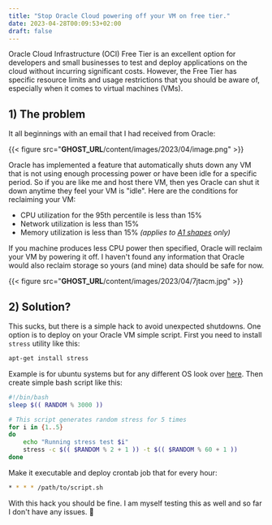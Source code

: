 ```yaml
---
title: "Stop Oracle Cloud powering off your VM on free tier."
date: 2023-04-28T00:09:53+02:00
draft: false
---
```


Oracle Cloud Infrastructure (OCI) Free Tier is an excellent option for developers and small businesses to test and deploy applications on the cloud without incurring significant costs. However, the Free Tier has specific resource limits and usage restrictions that you should be aware of, especially when it comes to virtual machines (VMs).

## 1) The problem

It all beginnings with an email that I had received from Oracle:

{{< figure src="__GHOST_URL__/content/images/2023/04/image.png" >}}

Oracle has implemented a feature that automatically shuts down any VM that is not using enough processing power or have been idle for a specific period. So if you are like me and host there VM, then yes Oracle can shut it down anytime they feel your VM is "idle". Here are the conditions for reclaiming your VM:

* CPU utilization for the 95th percentile is less than 15%
* Network utilization is less than 15%
* Memory utilization is less than 15%  _(applies to [A1 shapes](https://docs.oracle.com/en-us/iaas/Content/FreeTier/freetier_topic-Always_Free_Resources.htm#Details_of_the_Always_Free_Compute_instance__a1_flex) only)_

If you machine produces less CPU power then specified, Oracle will reclaim your VM by powering it off. I haven't found any information that Oracle would also reclaim storage so yours (and mine) data should be safe for now.

{{< figure src="__GHOST_URL__/content/images/2023/04/7jtacm.jpg" >}}

## 2) Solution?

This sucks, but there is a simple hack to avoid unexpected shutdowns. One option is to deploy on your Oracle VM simple script. First you need to install `stress` utility like this:

```bash
apt-get install stress
```

Example is for ubuntu systems but for any different OS look over [here](https://command-not-found.com/stress). Then create simple bash script like this:

```bash
#!/bin/bash
sleep $(( RANDOM % 3000 ))

# This script generates random stress for 5 times
for i in {1..5}
do
    echo "Running stress test $i"
    stress -c $(( $RANDOM % 2 + 1 )) -t $(( $RANDOM % 60 + 1 ))
done
```

Make it executable and deploy crontab job that for every hour:

```bash
* * * * /path/to/script.sh
```

With this hack you should be fine. I am myself testing this as well and so far I don't have any issues. 🤞
